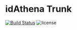 # idAthena Trunk
[![Build Status](https://travis-ci.org/idathena/trunk.svg?branch=master)](https://travis-ci.org/idathena/trunk) ![license](https://img.shields.io/github/license/idathena/trunk.svg)
